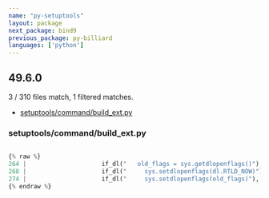 ```yaml
---
name: "py-setuptools"
layout: package
next_package: bind9
previous_package: py-billiard
languages: ['python']
---
```

## 49.6.0
3 / 310 files match, 1 filtered matches.

 - [setuptools/command/build_ext.py](#setuptoolscommandbuild_extpy)

### setuptools/command/build_ext.py

```python

{% raw %}
264 |                     if_dl("   old_flags = sys.getdlopenflags()"),
268 |                     if_dl("     sys.setdlopenflags(dl.RTLD_NOW)"),
274 |                     if_dl("     sys.setdlopenflags(old_flags)"),
{% endraw %}

```